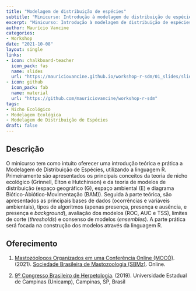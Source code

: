 ```yaml
---
title: "Modelagem de distribuição de espécies"
subtitle: "Minicurso: Introdução à modelagem de distribuição de espécies"
excerpt: "Minicurso: Introdução à modelagem de distribuição de espécies"
author: Maurício Vancine
categories:
- Workshop
date: "2021-10-08" 
layout: single
links:
- icon: chalkboard-teacher
  icon_pack: fas
  name: slides
  url: "https://mauriciovancine.github.io/workshop-r-sdm/01_slides/slides_workshop_r_sdm.html#1"
- icon: github
  icon_pack: fab
  name: material
  url: "https://github.com/mauriciovancine/workshop-r-sdm"
tags:
- Nicho Ecológico
- Modelagem Ecológica
- Modelagem de Distribuição de Espécies
draft: false
---
```


## Descrição

O minicurso tem como intuito oferecer uma introdução teórica e prática a Modelagem de Distribuição de Espécies, utilizando a linguagem R. Primeiramente são apresentados os principais conceitos da teoria de nicho ecológico (Grinnell, Elton e Hutchinson) e da teoria de modelos de distribuição (espaço geográfico (G), espaço ambiental (E) e diagrama Biótico-Abiótico-Movimentação (BAM)). Seguida à parte teórica, são apresentados as principais bases de dados (ocorrências e variáveis ambientais), tipos de algoritmos (apenas presença, presença e ausência, e presença e *background*), avaliação dos modelos (ROC, AUC e TSS), limites de corte (*thresholds*) e consenso de modelos (*ensembles*). A parte prática será focada na construção dos modelos através da linguagem R.

## Oferecimento

1. [Mastozóologos Organizados em uma Conferência Online (MOCÓ)](). (2021). [Sociedade Brasileira de Mastozoologia (SBMz)](https://sbmz.org/). Online.

1. [9º Congresso Brasileiro de Herpetologia](https://9cbh.galoa.com.br/). (2019). Universidade Estadual de Campinas (Unicamp), Campinas, SP, Brasil
